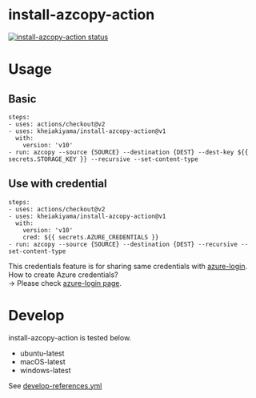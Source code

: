 # install-azcopy-action

<a href="https://github.com/kheiakiyama/install-azcopy-action/actions"><img alt="install-azcopy-action status" src="https://github.com/kheiakiyama/install-azcopy-action/workflows/build-test/badge.svg"></a>

# Usage

## Basic
```
steps:
- uses: actions/checkout@v2
- uses: kheiakiyama/install-azcopy-action@v1
  with:
    version: 'v10'
- run: azcopy --source {SOURCE} --destination {DEST} --dest-key ${{ secrets.STORAGE_KEY }} --recursive --set-content-type
```

## Use with credential
```
steps:
- uses: actions/checkout@v2
- uses: kheiakiyama/install-azcopy-action@v1
  with:
    version: 'v10'
    cred: ${{ secrets.AZURE_CREDENTIALS }}
- run: azcopy --source {SOURCE} --destination {DEST} --recursive --set-content-type
```

This credentials feature is for sharing same credentials with [azure-login](https://github.com/marketplace/actions/azure-login).  
How to create Azure credentials?  
-> Please check [azure-login page](https://github.com/marketplace/actions/azure-login#configure-azure-credentials).

# Develop

install-azcopy-action is tested below.
- ubuntu-latest
- macOS-latest
- windows-latest

See [develop-references.yml](develop-references.yml)
